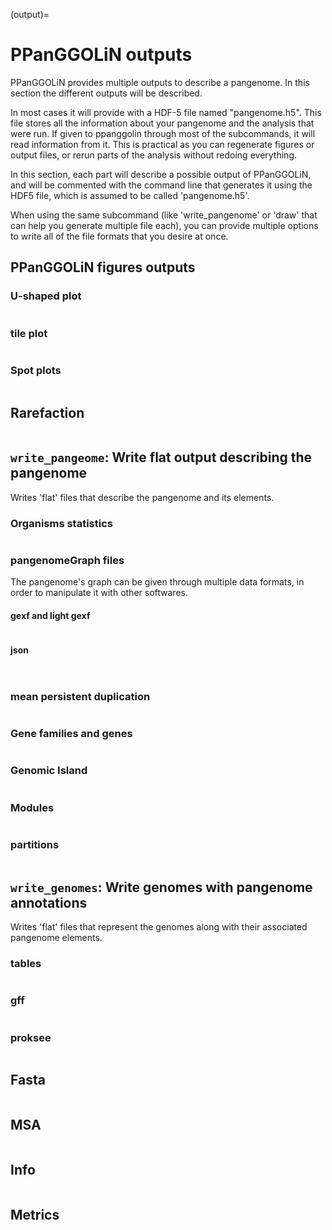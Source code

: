 (output)=
# PPanGGOLiN outputs 

PPanGGOLiN provides multiple outputs to describe a pangenome. In this section the different outputs will be described.

In most cases it will provide with a HDF-5 file named "pangenome.h5". This file stores all the information about your pangenome and the analysis that were run. If given to ppanggolin through most of the subcommands, it will read information from it. This is practical as you can regenerate figures or output files, or rerun parts of the analysis without redoing everything.

In this section, each part will describe a possible output of PPanGGOLiN, and will be commented with the command line that generates it using the HDF5 file, which is assumed to be called 'pangenome.h5'.

When using the same subcommand (like 'write_pangenome' or 'draw' that can help you generate multiple file each), you can provide multiple options to write all of the file formats that you desire at once.

## PPanGGOLiN figures outputs

### U-shaped plot
```{include} Figures/Uplot.md
```

### tile plot
```{include} Figures/tilePlot.md
```

### Spot plots
```{include} Figures/spots.md
```

## Rarefaction
```{include} Figures/rarefaction.md
```

## `write_pangeome`: Write flat output describing the pangenome

Writes 'flat' files that describe the pangenome and its elements.

### Organisms statistics
```{include} Flat/orgStat.md
```

### pangenomeGraph files
The pangenome's graph can be given through multiple data formats, in order to manipulate it with other softwares.

#### gexf and light gexf
```{include} graphOut/GEXF.md
```

#### json
```{include} graphOut/JSON.md
```

```{include} Flat/presAbs.md
```

### mean persistent duplication
```{include} Flat/dupplication.md
```

### Gene families and genes
```{include} Flat/fam2gen.md
```

### Genomic Island
```{include} Flat/RGP.md
```

### Modules
```{include} Flat/module.md
```

### partitions
```{include} Flat/partition.md
```

## `write_genomes`: Write genomes with pangenome annotations

Writes 'flat' files that represent the genomes along with their associated pangenome elements.



### tables
```{include} Flat/tables.md
```
### gff
```{include} Flat/gff.md
```
### proksee
```{include} Flat/proksee.md
```

## Fasta
```{include} sequence/fasta.md
```

## MSA
```{include} sequence/MSA.md
```

## Info
```{include} Flat/info.md
```

## Metrics
```{include} Flat/metrics.md
```